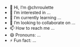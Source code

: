 - 👋 Hi, I’m @chrroulette
- 👀 I’m interested in ...
- 🌱 I’m currently learning ...
- 💞️ I’m looking to collaborate on ...
- 📫 How to reach me ...
- 😄 Pronouns: ...
- ⚡ Fun fact: ...

<!---
chrroulette/chrroulette is a ✨ special ✨ repository because its `README.md` (this file) appears on your GitHub profile.
You can click the Preview link to take a look at your changes.
--->
